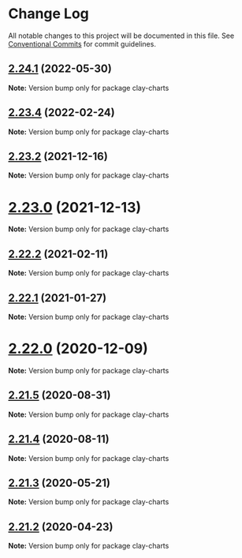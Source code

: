 # Change Log

All notable changes to this project will be documented in this file.
See [Conventional Commits](https://conventionalcommits.org) for commit guidelines.

## [2.24.1](https://github.com/liferay/clay/compare/v2.24.0...v2.24.1) (2022-05-30)

**Note:** Version bump only for package clay-charts





## [2.23.4](https://github.com/liferay/clay/compare/v2.23.3...v2.23.4) (2022-02-24)

**Note:** Version bump only for package clay-charts





## [2.23.2](https://github.com/liferay/clay/compare/v2.23.1...v2.23.2) (2021-12-16)

**Note:** Version bump only for package clay-charts





# [2.23.0](https://github.com/liferay/clay/tree/master/packages/clay-charts/compare/v2.22.4...v2.23.0) (2021-12-13)

**Note:** Version bump only for package clay-charts





## [2.22.2](https://github.com/liferay/clay/tree/master/packages/clay-charts/compare/v2.22.1...v2.22.2) (2021-02-11)

**Note:** Version bump only for package clay-charts





## [2.22.1](https://github.com/liferay/clay/tree/master/packages/clay-charts/compare/v2.22.0...v2.22.1) (2021-01-27)

**Note:** Version bump only for package clay-charts





# [2.22.0](https://github.com/liferay/clay/tree/master/packages/clay-charts/compare/v2.21.5...v2.22.0) (2020-12-09)

**Note:** Version bump only for package clay-charts





## [2.21.5](https://github.com/liferay/clay/tree/master/packages/clay-charts/compare/v2.21.4...v2.21.5) (2020-08-31)

**Note:** Version bump only for package clay-charts





## [2.21.4](https://github.com/liferay/clay/tree/master/packages/clay-charts/compare/v2.21.3...v2.21.4) (2020-08-11)

**Note:** Version bump only for package clay-charts





## [2.21.3](https://github.com/liferay/clay/tree/master/packages/clay-charts/compare/v2.21.2...v2.21.3) (2020-05-21)

**Note:** Version bump only for package clay-charts





## [2.21.2](https://github.com/liferay/clay/tree/master/packages/clay-charts/compare/v2.21.1...v2.21.2) (2020-04-23)

**Note:** Version bump only for package clay-charts
